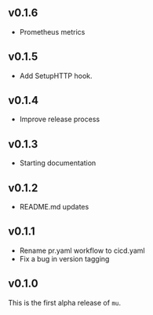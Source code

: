 ## v0.1.6

* Prometheus metrics

## v0.1.5

* Add SetupHTTP hook.

## v0.1.4

* Improve release process

## v0.1.3

* Starting documentation

## v0.1.2

* README.md updates

## v0.1.1

* Rename pr.yaml workflow to cicd.yaml
* Fix a bug in version tagging

## v0.1.0

This is the first alpha release of `mu`.
